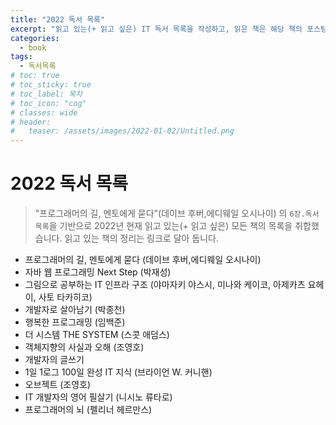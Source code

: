 ```yaml
---
title: "2022 독서 목록"
excerpt: "읽고 있는(+ 읽고 싶은) IT 독서 목록을 작성하고, 읽은 책은 해당 책의 포스팅 링크를 걸어둘 예정입니다."
categories:
  - book
tags:
  - 독서목록
# toc: true
# toc_sticky: true
# toc_label: 목차
# toc_icon: "cog"
# classes: wide
# header:
#   teaser: /assets/images/2022-01-02/Untitled.png
---
```


# 2022 독서 목록

> "프로그래머의 길, 멘토에게 묻다"(데이브 후버,에디웨일 오시나이) 의 `6장.독서 목록`을 기반으로
> 2022년 현재 읽고 있는(+ 읽고 싶은) 모든 책의 목록을 취합했습니다.
> 읽고 있는 책의 정리는 링크로 달아 둡니다.

- 프로그래머의 길, 멘토에게 묻다 (데이브 후버,에디웨일 오시나이)
- 자바 웹 프로그래밍 Next Step (박재성)
- 그림으로 공부하는 IT 인프라 구조 (야마자키 야스시, 미나와 케이코, 아제카츠 요헤이, 사토 타카히코)
- 개발자로 살아남기 (박종천)
- 행복한 프로그래밍 (임백준)
- 더 시스템 THE SYSTEM (스콧 애덤스)
- 객체지향의 사실과 오해 (조영호)
- 개발자의 글쓰기
- 1일 1로그 100일 완성 IT 지식 (브라이언 W. 커니핸)
- 오브젝트 (조영호)
- IT 개발자의 영어 필살기 (니시노 류타로)
- 프로그래머의 뇌 (펠리너 헤르만스)
